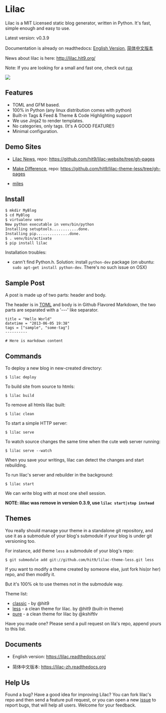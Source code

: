 Lilac
=====

Lilac is a MIT Licensed static blog generator, written in Python. It's fast, simple enough and easy to use.

Latest version: v0.3.9

Documentation is already on readthedocs: [English Version](https://lilac.readthedocs.org/), [简体中文版本](https://lilac-zh.readthedocs.org)

News about lilac is here: http://lilac.hit9.org/

Note: If you are looking for a small and fast one, check out [rux](https://github.com/hit9/rux)

![](./screen-shots/post.png)

Features
--------

- TOML and GFM based.
- 100% in Python (any linux distribution comes with python)
- Built-in Tags & Feed & Theme & Code Highlighting support
- We use Jinja2 to render templates.
- No categories, only tags. (It's A GOOD FEATURE!)
- Minimal configuration.

Demo Sites
----------

- [Lilac News](http://lilac.hit9.org/), repo: https://github.com/hit9/lilac-website/tree/gh-pages

- [Make Difference](http://lilac-less.hit9.org/), repo: https://github.com/hit9/lilac-theme-less/tree/gh-pages

- [miles](http://mil3s.com/)

Install
-------

```bash
$ mkdir MyBlog
$ cd MyBlog
$ virtualenv venv
New python executable in venv/bin/python
Installing setuptools............done.
Installing pip...............done.
$ . venv/bin/activate
$ pip install lilac
```

Installation troubles:

- cann't find Python.h. Solution: install `python-dev` package (on ubuntu: `sudo apt-get install python-dev`. There's no such issue on OSX)

Sample Post
-----------

A post is made up of two parts: header and body.

The header is in [TOML](https://github.com/mojombo/toml) and body is in Github Flavored Markdown,
the two parts are separated with a '---' like separator.

```
title = "Hello World"
datetime = "2013-06-05 19:38"
tags = ["sample", "some-tag"]
----------

# Here is markdown content
```

Commands
---------

To deploy a new blog in new-created directory:

    $ lilac deploy

To build site from source to htmls:

    $ lilac build

To remove all htmls lilac built:

    $ lilac clean

To start a simple HTTP server:

    $ lilac serve

To watch source changes the same time when the cute web server running:

    $ lilac serve --watch

When you save your writings, lilac can detect the changes and start rebuilding.

To run lilac's server and rebuilder in the background:

    $ lilac start

We can write blog with at most one shell session.

**NOTE: ililac was remove in version 0.3.9, use `lilac start|stop instead`**

Themes
------

You really should manage your theme in a standalone git repository, and use it as a submodule of your blog's
submodule if your blog is under git versioning too.

For instance, add theme `less` a submodule of your blog's repo:

    $ git submodule add git://github.com/hit9/lilac-theme-less.git less

If you want to modify a theme created by someone else, just fork his(or her) repo, and then modify it.

But it's 100% ok to use themes not in the submodule way.

Theme list:

- [classic](https://github.com/hit9/lilac-theme-classic) -  by @hit9
- [less](https://github.com/hit9/lilac-theme-less) - a clean theme for lilac. by @hit9 (built-in theme)
- [pure](https://github.com/kshiftlv/lilac-theme-pure) - a clean theme for lilac by @kshiftlv

Have you made one? Please send a pull request on lila's repo, append yours to this list.

Documents
---------

- English version: https://lilac.readthedocs.org/

- 简体中文版本: https://lilac-zh.readthedocs.org

Help Us
-------

Found a bug? Have a good idea for improving Lilac?
You can fork lilac's repo and then send a feature pull request, or you can open a new
[issue](https://github.com/hit9/lilac/issues) to report bugs, that will help all users. Welcome for your feedback.
